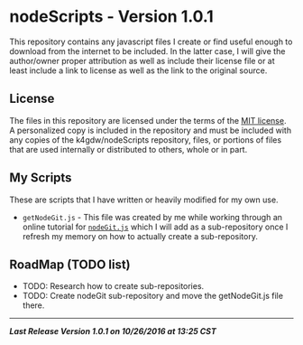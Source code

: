 # nodeScripts - Version 1.0.1

This repository contains any javascript files I create or find
useful enough to download from the internet to be included. In the
latter case, I will give the author/owner proper attribution as well as
include their license file or at least include a link to license as
well as the link to the original source.

## License

The files in this repository are licensed under the terms of the
[MIT license][1]. A personalized copy is included in the repository
and must be included with any copies of the k4gdw/nodeScripts
repository, files, or portions of files that are used internally or
distributed to others, whole or in part.

## My Scripts

These are scripts that I have written or heavily modified for my own
use.

* `getNodeGit.js` - This file was created by me while working through
  an online tutorial for [`nodeGit.js`][1] which I will add as a sub-repository once I refresh my memory on how to actually
  create a sub-repository.

## RoadMap (TODO list)

* TODO: Research how to create sub-repositories.
* TODO: Create nodeGit sub-repository and move the getNodeGit.js file
  there.

-----------------------------------------------------------------------
***Last Release Version 1.0.1 on 10/26/2016 at 13:25 CST***

[1]: https://opensource.org/licenses/MIT "Information on the license (MIT) from The Open Source Initiative (OSI)" 
[2]: http://www.nodegit.org/ "Offical NodeGit web site."